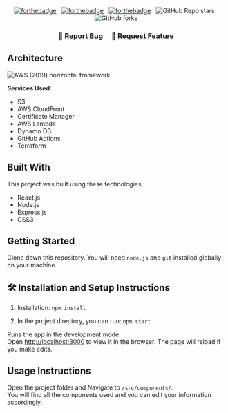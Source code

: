 <center>

[![forthebadge](https://forthebadge.com/images/badges/built-with-love.svg)](https://forthebadge.com) &nbsp;
[![forthebadge](https://forthebadge.com/images/badges/made-with-javascript.svg)](https://forthebadge.com) &nbsp;
[![forthebadge](https://forthebadge.com/images/badges/open-source.svg)](https://forthebadge.com) &nbsp;
![GitHub Repo stars](https://img.shields.io/github/stars/soumyajit4419/Portfolio?color=red&logo=github&style=for-the-badge) &nbsp;
![GitHub forks](https://img.shields.io/github/forks/soumyajit4419/Portfolio?color=red&logo=github&style=for-the-badge)

</center>

<h3 align="center">
    🔹
    <a href="https://github.com/edwinsoto88/cloud-resume/issues">Report Bug</a> &nbsp; &nbsp;
    🔹
    <a href="https://github.com/edwinsoto88/cloud-resume/issues">Request Feature</a>
</h3>

## Architecture

![AWS (2019) horizontal framework](https://github.com/edwinsoto88/cloud-resume/assets/61428070/a7451a98-cd7a-4d18-be6c-93d224f5442b)

**Services Used**:
- S3
- AWS CloudFront
- Certificate Manager
- AWS Lambda
- Dynamo DB
- GitHub Actions
- Terraform

## Built With

This project was built using these technologies.

- React.js
- Node.js
- Express.js
- CSS3

## Getting Started

Clone down this repository. You will need `node.js` and `git` installed globally on your machine.

## 🛠 Installation and Setup Instructions

1. Installation: `npm install`

2. In the project directory, you can run: `npm start`

Runs the app in the development mode.\
Open [http://localhost:3000](http://localhost:3000) to view it in the browser.
The page will reload if you make edits.

## Usage Instructions

Open the project folder and Navigate to `/src/components/`. <br/>
You will find all the components used and you can edit your information accordingly.

